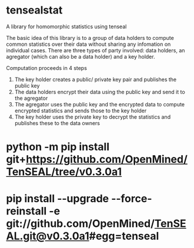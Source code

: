 # tensealstat
A library for homomorphic statistics using tenseal

The basic idea of this library is to a group of data holders to compute common statistics over their data without sharing any infomation on individual cases. 
There are three types of party involved: data holders, an agregator (which can also be a data holder) and a key holder.

Computation proceeds in 4 steps

1. The key holder creates a public/ private key pair and publishes the public key
2. The data holders encrypt their data using the public key and send it to the agregator
3. The agregator uses the public key and the encrypted data to compute encrypted statistics and sends those to the key holder 
4. The key holder uses the private key to decrypt the statistics and publishes these to the data owners


# python -m pip install git+https://github.com/OpenMined/TenSEAL/tree/v0.3.0a1
# pip install --upgrade --force-reinstall -e git://github.com/OpenMined/TenSEAL.git@v0.3.0a1#egg=tenseal
